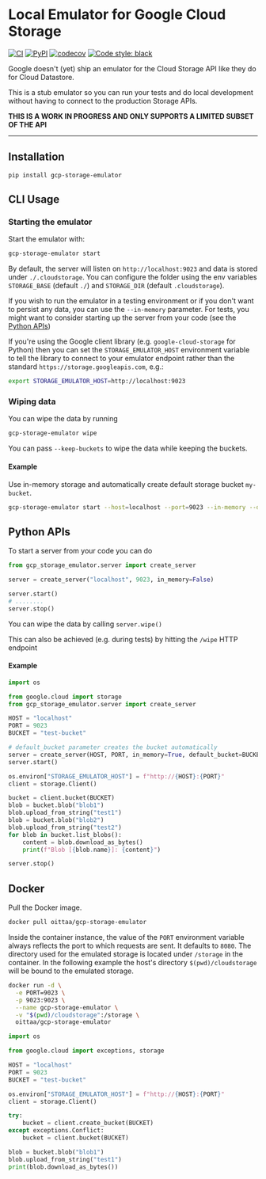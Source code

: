 # Local Emulator for Google Cloud Storage

[![CI](https://github.com/oittaa/gcp-storage-emulator/actions/workflows/main.yml/badge.svg)](https://github.com/oittaa/gcp-storage-emulator/actions/workflows/main.yml)
[![PyPI](https://img.shields.io/pypi/v/gcp-storage-emulator.svg)](https://pypi.org/project/gcp-storage-emulator/)
[![codecov](https://codecov.io/gh/oittaa/gcp-storage-emulator/branch/main/graph/badge.svg?token=GpiSgoXsGL)](https://codecov.io/gh/oittaa/gcp-storage-emulator)
[![Code style: black](https://img.shields.io/badge/code%20style-black-000000.svg)](https://github.com/psf/black)

Google doesn't (yet) ship an emulator for the Cloud Storage API like they do for
Cloud Datastore.

This is a stub emulator so you can run your tests and do local development without
having to connect to the production Storage APIs.


**THIS IS A WORK IN PROGRESS AND ONLY SUPPORTS A LIMITED SUBSET OF THE API**

---

## Installation

`pip install gcp-storage-emulator`


## CLI Usage


### Starting the emulator
Start the emulator with:

```bash
gcp-storage-emulator start
```

By default, the server will listen on `http://localhost:9023` and data is stored under `./.cloudstorage`. You can configure the folder using the env variables `STORAGE_BASE` (default `./`) and `STORAGE_DIR` (default `.cloudstorage`).

If you wish to run the emulator in a testing environment or if you don't want to persist any data, you can use the `--in-memory` parameter. For tests, you might want to consider starting up the server from your code (see the [Python APIs](#python-apis))

If you're using the Google client library (e.g. `google-cloud-storage` for Python) then you can set the `STORAGE_EMULATOR_HOST` environment variable to tell the library to connect to your emulator endpoint rather than the standard `https://storage.googleapis.com`, e.g.:

```bash
export STORAGE_EMULATOR_HOST=http://localhost:9023
```


### Wiping data

You can wipe the data by running

```bash
gcp-storage-emulator wipe
```

You can pass `--keep-buckets` to wipe the data while keeping the buckets.

#### Example

Use in-memory storage and automatically create default storage bucket `my-bucket`.

```bash
gcp-storage-emulator start --host=localhost --port=9023 --in-memory --default-bucket=my-bucket
```

## Python APIs

To start a server from your code you can do

```python
from gcp_storage_emulator.server import create_server

server = create_server("localhost", 9023, in_memory=False)

server.start()
# ........
server.stop()
```

You can wipe the data by calling `server.wipe()`

This can also be achieved (e.g. during tests) by hitting the `/wipe` HTTP endpoint

#### Example

```python
import os

from google.cloud import storage
from gcp_storage_emulator.server import create_server

HOST = "localhost"
PORT = 9023
BUCKET = "test-bucket"

# default_bucket parameter creates the bucket automatically
server = create_server(HOST, PORT, in_memory=True, default_bucket=BUCKET)
server.start()

os.environ["STORAGE_EMULATOR_HOST"] = f"http://{HOST}:{PORT}"
client = storage.Client()

bucket = client.bucket(BUCKET)
blob = bucket.blob("blob1")
blob.upload_from_string("test1")
blob = bucket.blob("blob2")
blob.upload_from_string("test2")
for blob in bucket.list_blobs():
    content = blob.download_as_bytes()
    print(f"Blob [{blob.name}]: {content}")

server.stop()
```

## Docker

Pull the Docker image.

```bash
docker pull oittaa/gcp-storage-emulator
```

Inside the container instance, the value of the `PORT` environment variable always reflects the port to which requests are sent. It defaults to `8080`. The directory used for the emulated storage is located under `/storage` in the container. In the following example the host's directory `$(pwd)/cloudstorage` will be bound to the emulated storage.

```bash
docker run -d \
  -e PORT=9023 \
  -p 9023:9023 \
  --name gcp-storage-emulator \
  -v "$(pwd)/cloudstorage":/storage \
  oittaa/gcp-storage-emulator
```

```python
import os

from google.cloud import exceptions, storage

HOST = "localhost"
PORT = 9023
BUCKET = "test-bucket"

os.environ["STORAGE_EMULATOR_HOST"] = f"http://{HOST}:{PORT}"
client = storage.Client()

try:
    bucket = client.create_bucket(BUCKET)
except exceptions.Conflict:
    bucket = client.bucket(BUCKET)

blob = bucket.blob("blob1")
blob.upload_from_string("test1")
print(blob.download_as_bytes())
```
